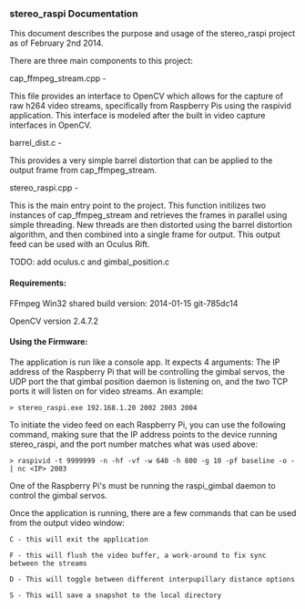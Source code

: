 ### stereo_raspi Documentation

This document describes the purpose and usage of the stereo_raspi project as of February 2nd 2014.

There are three main components to this project:

  cap_ffmpeg_stream.cpp -

This file provides an interface to OpenCV which allows for the capture of raw h264 video streams, specifically from Raspberry Pis using the raspivid application. This interface is modeled after the built in video capture interfaces in OpenCV.

  barrel_dist.c -

This provides a very simple barrel distortion that can be applied to the output frame from cap_ffmpeg_stream.

  stereo_raspi.cpp -
  
This is the main entry point to the project. This function initilizes two instances of cap_ffmpeg_stream and retrieves the frames in parallel using simple threading. New threads are then distorted using the barrel distortion algorithm, and then combined into a single frame for output. This output feed can be used with an Oculus Rift.

  TODO: add oculus.c and gimbal_position.c


#### Requirements:

FFmpeg Win32 shared build version: 2014-01-15 git-785dc14

OpenCV version 2.4.7.2


#### Using the Firmware:

The application is run like a console app. It expects 4 arguments: The IP address of the Raspberry Pi that will be controlling the gimbal servos, the UDP port the that gimbal position daemon is listening on, and the two TCP ports it will listen on for video streams. An example:

    > stereo_raspi.exe 192.168.1.20 2002 2003 2004
    
To initiate the video feed on each Raspberry Pi, you can use the following command, making sure that the IP address points to the device running stereo_raspi, and the port number matches what was used above:

    > raspivid -t 9999999 -n -hf -vf -w 640 -h 800 -g 10 -pf baseline -o - | nc <IP> 2003
    
One of the Raspberry Pi's must be running the raspi_gimbal daemon to control the gimbal servos.
    
Once the application is running, there are a few commands that can be used from the output video window:

    C - this will exit the application
    
    F - this will flush the video buffer, a work-around to fix sync between the streams
    
    D - This will toggle between different interpupillary distance options
    
    S - This will save a snapshot to the local directory
